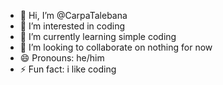 - 👋 Hi, I’m @CarpaTalebana
- 👀 I’m interested in coding
- 🌱 I’m currently learning simple coding
- 💞️ I’m looking to collaborate on nothing for now
- 😄 Pronouns: he/him
- ⚡ Fun fact: i like coding
